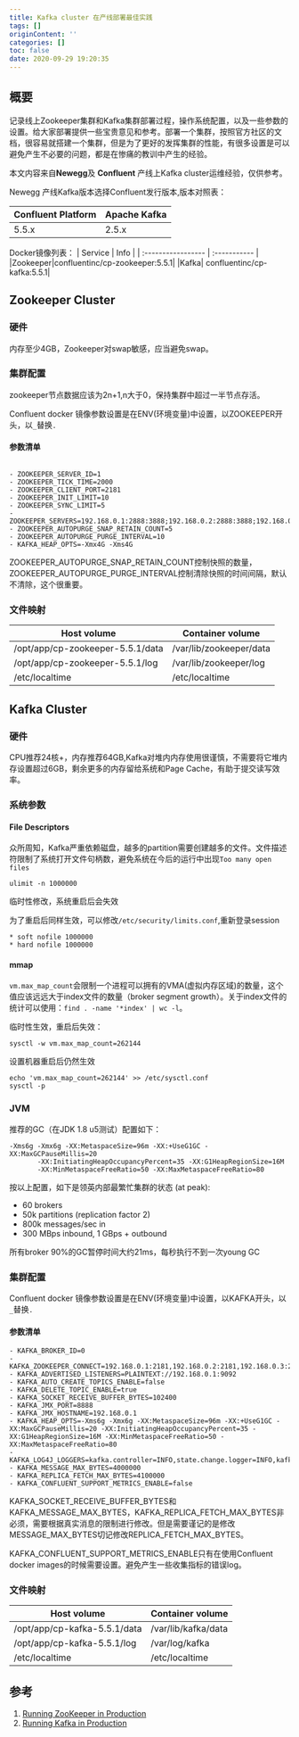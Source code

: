 ```yaml
---
title: Kafka cluster 在产线部署最佳实践
tags: []
originContent: ''
categories: []
toc: false
date: 2020-09-29 19:20:35
---
```


## 概要

记录线上Zookeeper集群和Kafka集群部署过程，操作系统配置，以及一些参数的设置。给大家部署提供一些宝贵意见和参考。部署一个集群，按照官方社区的文档，很容易就搭建一个集群，但是为了更好的发挥集群的性能，有很多设置是可以避免产生不必要的问题，都是在惨痛的教训中产生的经验。

本文内容来自**Newegg**及 **Confluent** 产线上Kafka cluster运维经验，仅供参考。

Newegg 产线Kafka版本选择Confluent发行版本,版本对照表：

| Confluent Platform | Apache Kafka |
| :----------------- | :----------- |
| 5.5.x              | 2.5.x        |

Docker镜像列表：
| Service | Info |
| :----------------- | :----------- |
|Zookeeper|confluentinc/cp-zookeeper:5.5.1|
|Kafka| confluentinc/cp-kafka:5.5.1|

## Zookeeper Cluster

### 硬件

内存至少4GB，Zookeeper对swap敏感，应当避免swap。

### 集群配置

zookeeper节点数据应该为2n+1,n大于0，保持集群中超过一半节点存活。

Confluent docker 镜像参数设置是在ENV(环境变量)中设置，以ZOOKEEPER开头，以`_`替换`.`

#### 参数清单

```

- ZOOKEEPER_SERVER_ID=1
- ZOOKEEPER_TICK_TIME=2000
- ZOOKEEPER_CLIENT_PORT=2181
- ZOOKEEPER_INIT_LIMIT=10
- ZOOKEEPER_SYNC_LIMIT=5
- ZOOKEEPER_SERVERS=192.168.0.1:2888:3888;192.168.0.2:2888:3888;192.168.0.3:2888:3888
- ZOOKEEPER_AUTOPURGE_SNAP_RETAIN_COUNT=5
- ZOOKEEPER_AUTOPURGE_PURGE_INTERVAL=10
- KAFKA_HEAP_OPTS=-Xmx4G -Xms4G
```

ZOOKEEPER_AUTOPURGE_SNAP_RETAIN_COUNT控制快照的数量，ZOOKEEPER_AUTOPURGE_PURGE_INTERVAL控制清除快照的时间间隔，默认不清除，这个很重要。

### 文件映射

| Host volume                  | Container volume    |
| ---------------------------- | ------------------- |
| /opt/app/cp-zookeeper-5.5.1/data |/var/lib/zookeeper/data |
| /opt/app/cp-zookeeper-5.5.1/log  | /var/lib/zookeeper/log      |
| /etc/localtime               | /etc/localtime      |

## Kafka Cluster

### 硬件

CPU推荐24核+，内存推荐64GB,Kafka对堆内内存使用很谨慎，不需要将它堆内存设置超过6GB，剩余更多的内存留给系统和Page Cache，有助于提交读写效率。

### 系统参数

#### File Descriptors
众所周知，Kafka严重依赖磁盘，越多的partition需要创建越多的文件。文件描述符限制了系统打开文件句柄数，避免系统在今后的运行中出现`Too many open files`
```
ulimit -n 1000000
```

临时性修改，系统重启后会失效

为了重启后同样生效，可以修改`/etc/security/limits.conf`,重新登录session

```
* soft nofile 1000000
* hard nofile 1000000
```

#### mmap
`vm.max_map_count`会限制一个进程可以拥有的VMA(虚拟内存区域)的数量，这个值应该远远大于index文件的数量（broker segment growth）。关于index文件的统计可以使用：`find . -name '*index' | wc -l`。

临时性生效，重启后失效：

```
sysctl -w vm.max_map_count=262144
```

设置机器重启后仍然生效
```
echo 'vm.max_map_count=262144' >> /etc/sysctl.conf
sysctl -p
```

### JVM

推荐的GC（在JDK 1.8 u5测试）配置如下：

```
-Xms6g -Xmx6g -XX:MetaspaceSize=96m -XX:+UseG1GC -XX:MaxGCPauseMillis=20
       -XX:InitiatingHeapOccupancyPercent=35 -XX:G1HeapRegionSize=16M
       -XX:MinMetaspaceFreeRatio=50 -XX:MaxMetaspaceFreeRatio=80
```

按以上配置，如下是领英内部最繁忙集群的状态 (at peak):

- 60 brokers
- 50k partitions (replication factor 2)
- 800k messages/sec in
- 300 MBps inbound, 1 GBps + outbound

所有broker 90%的GC暂停时间大约21ms，每秒执行不到一次young GC

### 集群配置

Confluent docker 镜像参数设置是在ENV(环境变量)中设置，以KAFKA开头，以`_`替换`.`

#### 参数清单

```
- KAFKA_BROKER_ID=0
- KAFKA_ZOOKEEPER_CONNECT=192.168.0.1:2181,192.168.0.2:2181,192.168.0.3:2181
- KAFKA_ADVERTISED_LISTENERS=PLAINTEXT://192.168.0.1:9092
- KAFKA_AUTO_CREATE_TOPICS_ENABLE=false
- KAFKA_DELETE_TOPIC_ENABLE=true
- KAFKA_SOCKET_RECEIVE_BUFFER_BYTES=102400
- KAFKA_JMX_PORT=8888
- KAFKA_JMX_HOSTNAME=192.168.0.1
- KAFKA_HEAP_OPTS=-Xms6g -Xmx6g -XX:MetaspaceSize=96m -XX:+UseG1GC -XX:MaxGCPauseMillis=20 -XX:InitiatingHeapOccupancyPercent=35 -XX:G1HeapRegionSize=16M -XX:MinMetaspaceFreeRatio=50 -XX:MaxMetaspaceFreeRatio=80
-KAFKA_LOG4J_LOGGERS=kafka.controller=INFO,state.change.logger=INFO,kafka.producer.async.DefaultEventHandler=INFO
- KAFKA_MESSAGE_MAX_BYTES=4000000
- KAFKA_REPLICA_FETCH_MAX_BYTES=4100000
- KAFKA_CONFLUENT_SUPPORT_METRICS_ENABLE=false
```

KAFKA_SOCKET_RECEIVE_BUFFER_BYTES和KAFKA_MESSAGE_MAX_BYTES，KAFKA_REPLICA_FETCH_MAX_BYTES非必须，需要根据真实消息的限制进行修改。但是需要谨记的是修改MESSAGE_MAX_BYTES切记修改REPLICA_FETCH_MAX_BYTES。

KAFKA_CONFLUENT_SUPPORT_METRICS_ENABLE只有在使用Confluent  docker images的时候需要设置。避免产生一些收集指标的错误log。

### 文件映射

| Host volume                  | Container volume    |
| ---------------------------- | ------------------- |
| /opt/app/cp-kafka-5.5.1/data | /var/lib/kafka/data |
| /opt/app/cp-kafka-5.5.1/log  | /var/log/kafka      |
| /etc/localtime               | /etc/localtime      |



## 参考

1. [Running ZooKeeper in Production](https://docs.confluent.io/current/zookeeper/deployment.html#running-zk-in-production)
2. [Running Kafka in Production](https://docs.confluent.io/current/kafka/deployment.html#running-ak-in-production)